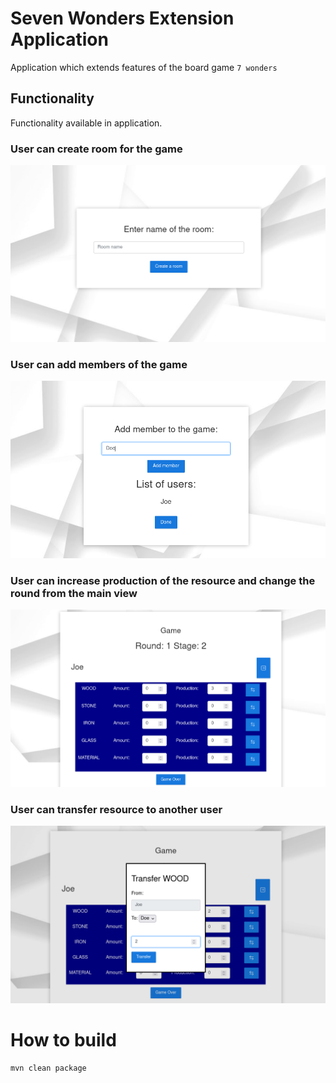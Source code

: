 # Seven Wonders Extension Application

Application which extends features of the board game `7 wonders` <br />

## Functionality
Functionality available in application.
### User can create room for the game
![create-room.png](images%2Fcreate-room.png)
### User can add members of the game
![add-members.png](images%2Fadd-members.png)
### User can increase production of the resource and change the round from the main view
![main-view.png](images%2Fmain-view.png)
### User can transfer resource to another user
![transfer-resources.png](images%2Ftransfer-resources.png)

# How to build
```
mvn clean package
```